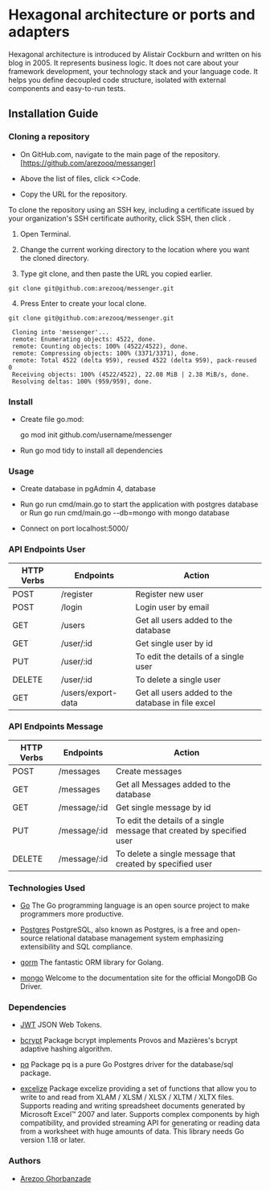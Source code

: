 # Hexagonal architecture or ports and adapters 

Hexagonal architecture is introduced by Alistair Cockburn and written on his blog in 2005.
It represents business logic. It does not care about your framework development, your technology stack and your language code. It helps you define decoupled code structure, isolated with external components and easy-to-run tests.


## Installation Guide

### Cloning a repository 

* On GitHub.com, navigate to the main page of the repository. [https://github.com/arezooq/messanger]

* Above the list of files, click <>Code.

* Copy the URL for the repository.

To clone the repository using an SSH key, including a certificate issued by your organization's SSH certificate authority, click SSH, then click .

  1. Open Terminal.

  2. Change the current working directory to the location where you want the cloned directory.

  3. Type git clone, and then paste the URL you copied earlier.

    git clone git@github.com:arezooq/messenger.git

  4. Press Enter to create your local clone.

    git clone git@github.com:arezooq/messenger.git

     Cloning into 'messenger'...
     remote: Enumerating objects: 4522, done.
     remote: Counting objects: 100% (4522/4522), done.
     remote: Compressing objects: 100% (3371/3371), done.
     remote: Total 4522 (delta 959), reused 4522 (delta 959), pack-reused 0
     Receiving objects: 100% (4522/4522), 22.08 MiB | 2.38 MiB/s, done.
     Resolving deltas: 100% (959/959), done.


### Install
* Create file go.mod:
 
   go mod init github.com/username/messenger

*  Run go mod tidy to install all dependencies

### Usage

* Create database in pgAdmin 4, database

* Run go run cmd/main.go to start the application with postgres database or Run go run cmd/main.go --db=mongo with mongo database

* Connect on port localhost:5000/

### API Endpoints User

| HTTP Verbs | Endpoints          | Action                                            |
| --- |--------------------|---------------------------------------------------|
| POST | /register          | Register new user                                 |
| POST | /login             | Login user by email                               |
| GET | /users             | Get all users added to the database               |
| GET | /user/:id          | Get single user by id                             |
| PUT | /user/:id          | To edit the details of a single user              |
| DELETE | /user/:id          | To delete a single user                           |
| GET | /users/export-data | Get all users added to the database in file excel |

### API Endpoints Message

| HTTP Verbs | Endpoints | Action |
| --- | --- | --- |
| POST | /messages | Create messages |
| GET | /messages | Get all Messages added to the database |
| GET | /message/:id | Get single message by id|
| PUT | /message/:id | To edit the details of a single message that created by specified user |
| DELETE | /message/:id | To delete a single message that created by specified user |

### Technologies Used

* [Go](https://go.dev/doc/) The Go programming language is an open source project to make programmers more productive.

* [Postgres](https://www.postgresql.org/) PostgreSQL, also known as Postgres, is a free and open-source relational database management system emphasizing extensibility and SQL compliance.

* [gorm](https://gorm.io/index.html) The fantastic ORM library for Golang.

* [mongo](https://www.mongodb.com/docs/drivers/go/current/) Welcome to the documentation site for the official MongoDB Go Driver.

### Dependencies

* [JWT](https://pkg.go.dev/github.com/golang-jwt/jwt/v5#section-readme) JSON Web Tokens.

* [bcrypt](https://pkg.go.dev/golang.org/x/crypto/bcrypt) Package bcrypt implements Provos and Mazières's bcrypt adaptive hashing algorithm.

* [pq](https://pkg.go.dev/github.com/lib/pq) Package pq is a pure Go Postgres driver for the database/sql package.

* [excelize](https://pkg.go.dev/github.com/xuri/excelize/v2) Package excelize providing a set of functions that allow you to write to and read from XLAM / XLSM / XLSX / XLTM / XLTX files. Supports reading and writing spreadsheet documents generated by Microsoft Excel™ 2007 and later. Supports complex components by high compatibility, and provided streaming API for generating or reading data from a worksheet with huge amounts of data. This library needs Go version 1.18 or later.

### Authors

* [Arezoo Ghorbanzade](https://github.com/arezooq)